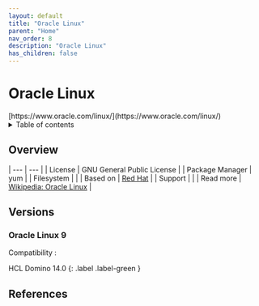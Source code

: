 ```yaml
---
layout: default
title: "Oracle Linux"
parent: "Home"
nav_order: 8
description: "Oracle Linux"
has_children: false
---
```


<h1>Oracle Linux</h1>
[https://www.oracle.com/linux/](https://www.oracle.com/linux/)

<details close markdown="block">
  <summary>
    Table of contents
  </summary>
  {: .text-delta }
1. TOC
{:toc}
</details>

## Overview

| --- | --- |
| License         | GNU General Public License   |
| Package Manager | yum |
| Filesystem      |    |
| Based on        | [Red Hat](rhel.md)  |
| Support         |   |
| Read more       | [Wikipedia: Oracle Linux](https://en.wikipedia.org/wiki/Oracle_Linux) |

## Versions

### Oracle Linux 9
Compatibility : 

HCL Domino 14.0
{: .label .label-green }

## References
